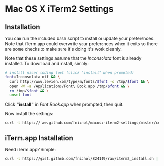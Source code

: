 # Mac OS X iTerm2 Settings

## Installation
You can run the included bash script to install or update your preferences.
Note that iTerm.app could overwrite your preferences when it exits so there
are some checks to make sure it's doing it's work cleanly.

Note that these settings assume that the *Inconsolata* font is already
installed. To download and install, simply:

```sh
# install nicer coding font (click "install" when prompted)
font=Inconsolata.otf && \
  curl http://www.levien.com/type/myfonts/$font -o /tmp/$font && \
  open -W -a /Applications/Font\ Book.app /tmp/$font && \
  rm /tmp/$font && \
  unset font
```

Click **"install"** in *Font Book.app* when prompted, then quit.

Now install the settings:

```sh
curl -L https://raw.github.com/fnichol/macosx-iterm2-settings/master/contrib/install-settings.sh | bash
```

## iTerm.app Installation
Need iTerm.app? Simple:

```sh
curl -L https://gist.github.com/fnichol/824149/raw/iterm2_install.sh | bash
```
